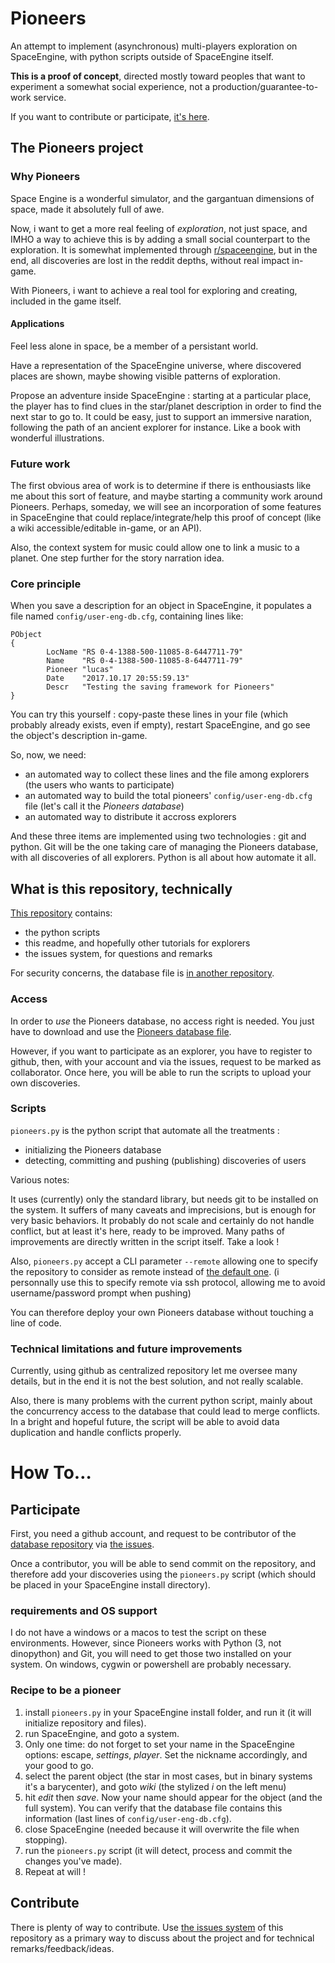 # Pioneers
An attempt to implement (asynchronous) multi-players exploration on SpaceEngine,
with python scripts outside of SpaceEngine itself.

**This is a proof of concept**, directed mostly toward peoples that want to experiment
a somewhat social experience, not a production/guarantee-to-work service.

If you want to contribute or participate, [it's here](https://github.com/Aluriak/se-pioneers#how-to).


## The Pioneers project

### Why Pioneers
Space Engine is a wonderful simulator, and the gargantuan dimensions of space,
made it absolutely full of awe.

Now, i want to get a more real feeling of *exploration*, not just space,
and IMHO a way to achieve this is by adding a small social counterpart
to the exploration.
It is somewhat implemented through [r/spaceengine](https://www.reddit.com/r/spaceengine/),
but in the end, all discoveries are lost in the reddit depths, without real impact in-game.

With Pioneers, i want to achieve a real tool for exploring and creating, included in the game itself.


#### Applications
Feel less alone in space, be a member of a persistant world.

Have a representation of the SpaceEngine universe, where discovered places are shown, maybe showing visible patterns of exploration.

Propose an adventure inside SpaceEngine : starting at a particular place, the player has to find clues in the star/planet description
in order to find the next star to go to.
It could be easy, just to support an immersive naration, following the path of an ancient explorer for instance.
Like a book with wonderful illustrations.


### Future work
The first obvious area of work is to determine if there is enthousiasts like me about this sort of feature,
and maybe starting a community work around Pioneers. Perhaps, someday, we will see an incorporation of some features
in SpaceEngine that could replace/integrate/help this proof of concept (like a wiki accessible/editable in-game, or an API).

Also, the context system for music could allow one to link a music to a planet. One step further for the story narration idea.


### Core principle
When you save a description for an object in SpaceEngine, it populates a file named `config/user-eng-db.cfg`,
containing lines like:

    PObject
    {
            LocName "RS 0-4-1388-500-11085-8-6447711-79"
            Name    "RS 0-4-1388-500-11085-8-6447711-79"
            Pioneer "lucas"
            Date    "2017.10.17 20:55:59.13"
            Descr   "Testing the saving framework for Pioneers"
    }

You can try this yourself : copy-paste these lines in your file (which probably already exists, even if empty),
restart SpaceEngine, and go see the object's description in-game.

So, now, we need:
- an automated way to collect these lines and the file among explorers (the users who wants to participate)
- an automated way to build the total pioneers' `config/user-eng-db.cfg` file (let's call it the *Pioneers database*)
- an automated way to distribute it accross explorers

And these three items are implemented using two technologies : git and python.
Git will be the one taking care of managing the Pioneers database,
with all discoveries of all explorers.
Python is all about how automate it all.


## What is this repository, technically
[This repository](https://github.com/aluriak/se-pioneers) contains:

- the python scripts
- this readme, and hopefully other tutorials for explorers
- the issues system, for questions and remarks

For security concerns, the database file is [in another repository](https://github.com/aluriak/se-pioneers-db).


### Access
In order to *use* the Pioneers database, no access right is needed. You just have to download
and use the [Pioneers database file](https://github.com/aluriak/se-pioneers-db).

However, if you want to participate as an explorer,
you have to register to github, then, with your account
and via the issues, request to be marked as collaborator.
Once here, you will be able to run the scripts to upload your own discoveries.


### Scripts
`pioneers.py` is the python script that automate all the treatments :
- initializing the Pioneers database
- detecting, committing and pushing (publishing) discoveries of users

Various notes:

It uses (currently) only the standard library, but needs git to be installed on the system.
It suffers of many caveats and imprecisions, but is enough for very basic behaviors.
It probably do not scale and certainly do not handle conflict, but at least it's here,
ready to be improved.
Many paths of improvements are directly written in the script itself. Take a look !

Also, `pioneers.py` accept a CLI parameter `--remote` allowing one to specify
the repository to consider as remote instead of [the default one](https://github.com/aluriak/se-pioneers-db).
(i personnally use this to specify remote via ssh protocol, allowing me to avoid username/password prompt when pushing)

You can therefore deploy your own Pioneers database without touching a line of code.


### Technical limitations and future improvements
Currently, using github as centralized repository let me oversee many details,
but in the end it is not the best solution, and not really scalable.

Also, there is many problems with the current python script, mainly about
the concurrency access to the database that could lead to merge conflicts.
In a bright and hopeful future, the script will be able to avoid data duplication
and handle conflicts properly.


# How To…

## Participate
First, you need a github account, and request to be contributor of the [database repository](https://github.com/aluriak/se-pioneers-db) via [the issues](https://github.com/Aluriak/se-pioneers-db/issues).

Once a contributor, you will be able to send commit on the repository,
and therefore add your discoveries using the `pioneers.py` script (which should be placed in your SpaceEngine install directory).

### requirements and OS support
I do not have a windows or a macos to test the script on these environments.
However, since Pioneers works with Python (3, not dinopython) and Git,
you will need to get those two installed on your system.
On windows, cygwin or powershell are probably necessary.

### Recipe to be a pioneer

1. install `pioneers.py` in your SpaceEngine install folder, and run it (it will initialize repository and files).
2. run SpaceEngine, and goto a system.
3. Only one time: do not forget to set your name in the SpaceEngine options: escape, *settings*, *player*. Set the nickname accordingly, and your good to go.
4. select the parent object (the star in most cases, but in binary systems it's a barycenter), and goto *wiki* (the stylized *i* on the left menu)
5. hit *edit* then *save*. Now your name should appear for the object (and the full system). You can verify that the database file contains this information (last lines of `config/user-eng-db.cfg`).
6. close SpaceEngine (needed because it will overwrite the file when stopping).
7. run the `pioneers.py` script (it will detect, process and commit the changes you've made).
8. Repeat at will !

## Contribute
There is plenty of way to contribute. Use [the issues system](https://github.com/aluriak/se-pioneers/issues) of this repository as a primary way to discuss about the project
and for technical remarks/feedback/ideas.
